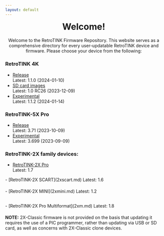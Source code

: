 ```yaml
---
layout: default
---
```


<h1 align="center" style="margin-top: 0px;">Welcome!</h1>
<p align="center" >Welcome to the RetroTINK Firmware Repository. This website serves as a comprehensive directory for every user-updatable RetroTINK device and firmware. Please choose your device from the following:</p>

### RetroTINK 4K
- [Release](4k.md)  
Latest: 1.1.0 (2024-01-10)
- [SD card images](4k-sdcards.md)  
Latest: 1.0 RC26 (2023-12-09)
- [Experimental](4k-experimental.md)  
Latest: 1.1.2 (2024-01-14)

<p style="margin:20px;"></p>

### RetroTINK-5X Pro
- [Release](5x.md)  
Latest: 3.71 (2023-10-09)
- [Experimental](5x-experimental.md)  
Latest: 3.699 (2023-09-09)

<p style="margin:20px;"></p>

### RetroTINK-2X family devices:
- [RetroTINK-2X Pro](2xpro.md)  
Latest: 1.7
<p style="margin:10px;"></p>
- [RetroTINK-2X SCART](2xscart.md)  
Latest: 1.6
<p style="margin:20px;"></p>
- [RetroTINK-2X MINI](2xmini.md)  
Latest: 1.2
<p style="margin:30px;"></p>
- [RetroTINK-2X Pro Multiformat](2xm.md)  
Latest: 1.8

<p style="margin:20px;"></p>

**NOTE:** 2X-Classic firmware is not provided on the basis that updating it requires the use of a PIC programmer, rather than updating via USB or SD card, as well as concerns with 2X-Classic clone devices.